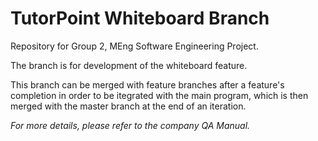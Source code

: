 # TutorPoint Whiteboard Branch
Repository for Group 2, MEng Software Engineering Project.

The branch is for development of the whiteboard feature.

This branch can be merged with feature branches after a feature's completion in order to be itegrated with the main program, which is then merged with the master branch at the end of an iteration.

<i>For more details, please refer to the company QA Manual.</i>
